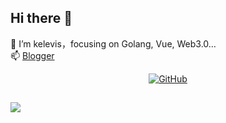 ## Hi there 👋
🌱 I’m kelevis，focusing on Golang, Vue, Web3.0…  
📫 [Blogger](https://kelevis.github.io)

<p align="center">
  <a href="https://github.com/kelevis"><img src="https://img.shields.io/badge/github-blue" alt="GitHub"></a>

  
</p>

##
<img src="https://github-readme-stats.vercel.app/api/top-langs/?username=kelevis&layout=compact">

<!--
<a href="https://github.com/kelevis"><img src="https://img.shields.io/badge/github-blue" alt="GitHub"></a>
<img src="https://github-readme-stats.vercel.app/api/pin/?username=kelevis&repo=github-readme-stats&theme=buefy">
<img align="left" src="https://github-readme-stats.vercel.app/api?username=kelevis&bg_color=30,e96443,904e95&title_color=fff&text_color=fff" />
<img align="left" src="https://github-readme-stats.vercel.app/api?username=kelevis&bg_color=30,e96443,904e95&title_color=fff&text_color=fff" />

**kelevis/kelevis** is a ✨ _special_ ✨ repository because its `README.md` (this file) appears on your GitHub profile.

Here are some ideas to get you started:

- 🔭 I’m currently working on ...
- 🌱 I’m currently learning ...
- 👯 I’m looking to collaborate on ...
- 🤔 I’m looking for help with ...
- 💬 Ask me about ...
- 📫 How to reach me: ...
- 😄 Pronouns: ...
- ⚡ Fun fact: ...
-->
